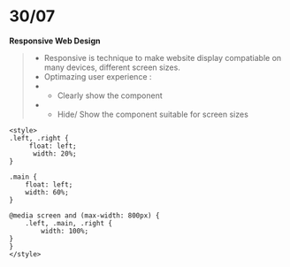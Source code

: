 # 30/07 
**Responsive Web Design**
> - Responsive is technique to make website display compatiable on many devices, different screen sizes.
> - Optimazing user experience : 
> - + Clearly show the component
> - + Hide/ Show the component suitable for screen sizes

    <style>
    .left, .right {
         float: left;
          width: 20%; 
    }

    .main {
        float: left;
        width: 60%; 
    }

    @media screen and (max-width: 800px) {
        .left, .main, .right {
            width: 100%; 
    }
    }
    </style>

